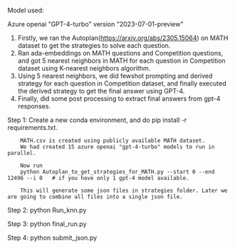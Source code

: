 Model used:

Azure openai "GPT-4-turbo" version "2023-07-01-preview"

1. Firstly, we ran the Autoplan(https://arxiv.org/abs/2305.15064) on MATH dataset to get the strategies to solve each question.
2. Ran ada-embeddings on MATH questions and Competition questions, and got 5 nearest neighbors in MATH for each question in Competition dataset using K-nearest neighbors algorithm.
3. Using 5 nearest neighbors, we did fewshot prompting and derived strategy for each question in Competition dataset, and finally executed the derived strategy to get the final answer using GPT-4.
4. Finally, did some post processing to extract final answers from gpt-4 responses.


Step 1: Create a new conda environment, and do pip install -r requirements.txt.
    
        MATH.csv is created using publicly available MATH dataset.
        We had created 15 azure openai "gpt-4-turbo" models to run in parallel.
        
        Now run 
        python Autoplan_to_get_strategies_for_MATH.py --start 0 --end 12496 --i 0   # if you have only 1 gpt-4 model available.
            
        This will generate some json files in strategies folder. Later we are going to combine all files into a single json file.
        
Step 2: 
        python Run_knn.py
        
Step 3:
        python final_run.py
        
Step 4: 
        python submit_json.py
